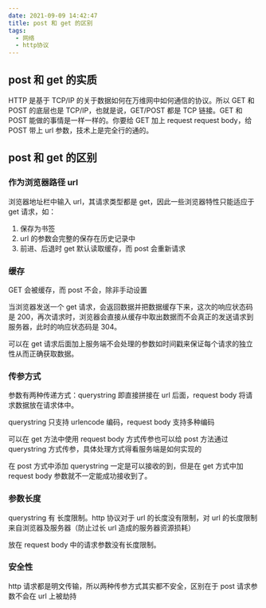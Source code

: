 ```yaml
---
date: 2021-09-09 14:42:47
title: post 和 get 的区别
tags:
  - 网络
  - http协议
---
```


## post 和 get 的实质

HTTP 是基于 TCP/IP 的关于数据如何在万维网中如何通信的协议。所以 GET 和 POST 的底层也是 TCP/IP，也就是说，GET/POST 都是 TCP 链接。GET 和 POST 能做的事情是一样一样的。你要给 GET 加上 request request body，给 POST 带上 url 参数，技术上是完全行的通的。

## post 和 get 的区别

### 作为浏览器路径 url

浏览器地址栏中输入 url，其请求类型都是 get，因此一些浏览器特性只能适应于 get 请求，如：

1. 保存为书签
2. url 的参数会完整的保存在历史记录中
3. 前进、后退时 get 默认读取缓存，而 post 会重新请求

### 缓存

GET 会被缓存，而 post 不会，除非手动设置

当浏览器发送一个 get 请求，会返回数据并把数据缓存下来，这次的响应状态码是 200，再次请求时，浏览器会直接从缓存中取出数据而不会真正的发送请求到服务器，此时的响应状态码是 304。

可以在 get 请求后面加上服务端不会处理的参数如时间戳来保证每个请求的独立性从而正确获取数据。

### 传参方式

参数有两种传递方式：querystring 即直接拼接在 url 后面，request body 将请求数据放在请求体中。

querystring 只支持 urlencode 编码，request body 支持多种编码

可以在 get 方法中使用 request body 方式传参也可以给 post 方法通过 querystring 方式传参，具体处理方式得看服务端是如何实现的

在 post 方式中添加 querystring 一定是可以接收的到，但是在 get 方式中加 request body 参数就不一定能成功接收到了。

### 参数长度

querystring 有 长度限制。http 协议对于 url 的长度没有限制，对 url 的长度限制来自浏览器及服务器（防止过长 url 造成的服务器资源损耗）

放在 request body 中的请求参数没有长度限制。

### 安全性

http 请求都是明文传输，所以两种传参方式其实都不安全，区别在于 post 请求参数不会在 url 上被劫持
